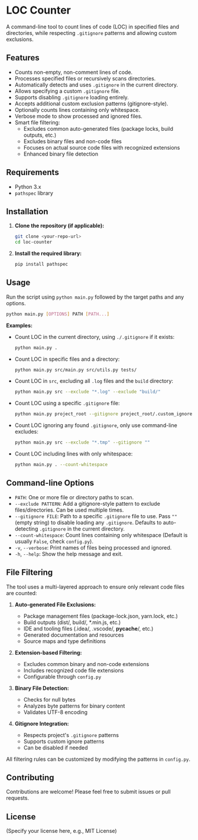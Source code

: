 # LOC Counter

A command-line tool to count lines of code (LOC) in specified files and directories, while respecting `.gitignore` patterns and allowing custom exclusions.

## Features

*   Counts non-empty, non-comment lines of code.
*   Processes specified files or recursively scans directories.
*   Automatically detects and uses `.gitignore` in the current directory.
*   Allows specifying a custom `.gitignore` file.
*   Supports disabling `.gitignore` loading entirely.
*   Accepts additional custom exclusion patterns (gitignore-style).
*   Optionally counts lines containing only whitespace.
*   Verbose mode to show processed and ignored files.
*   Smart file filtering:
    * Excludes common auto-generated files (package locks, build outputs, etc.)
    * Excludes binary files and non-code files
    * Focuses on actual source code files with recognized extensions
    * Enhanced binary file detection

## Requirements

*   Python 3.x
*   `pathspec` library

## Installation

1.  **Clone the repository (if applicable):**
    ```bash
    git clone <your-repo-url>
    cd loc-counter
    ```
2.  **Install the required library:**
    ```bash
    pip install pathspec
    ```

## Usage

Run the script using `python main.py` followed by the target paths and any options.

```bash
python main.py [OPTIONS] PATH [PATH...]
```

**Examples:**

*   Count LOC in the current directory, using `./.gitignore` if it exists:
    ```bash
    python main.py .
    ```

*   Count LOC in specific files and a directory:
    ```bash
    python main.py src/main.py src/utils.py tests/
    ```

*   Count LOC in `src`, excluding all `.log` files and the `build` directory:
    ```bash
    python main.py src --exclude "*.log" --exclude "build/"
    ```

*   Count LOC using a specific `.gitignore` file:
    ```bash
    python main.py project_root --gitignore project_root/.custom_ignore
    ```

*   Count LOC ignoring any found `.gitignore`, only use command-line excludes:
    ```bash
    python main.py src --exclude "*.tmp" --gitignore ""
    ```

*   Count LOC including lines with only whitespace:
    ```bash
    python main.py . --count-whitespace
    ```

## Command-line Options

*   `PATH`: One or more file or directory paths to scan.
*   `--exclude PATTERN`: Add a gitignore-style pattern to exclude files/directories. Can be used multiple times.
*   `--gitignore FILE`: Path to a specific `.gitignore` file to use. Pass `""` (empty string) to disable loading any `.gitignore`. Defaults to auto-detecting `.gitignore` in the current directory.
*   `--count-whitespace`: Count lines containing only whitespace (Default is usually `False`, check `config.py`).
*   `-v`, `--verbose`: Print names of files being processed and ignored.
*   `-h`, `--help`: Show the help message and exit.

## File Filtering

The tool uses a multi-layered approach to ensure only relevant code files are counted:

1. **Auto-generated File Exclusions:**
   * Package management files (package-lock.json, yarn.lock, etc.)
   * Build outputs (dist/, build/, *.min.js, etc.)
   * IDE and tooling files (.idea/, .vscode/, __pycache__/, etc.)
   * Generated documentation and resources
   * Source maps and type definitions

2. **Extension-based Filtering:**
   * Excludes common binary and non-code extensions
   * Includes recognized code file extensions
   * Configurable through `config.py`

3. **Binary File Detection:**
   * Checks for null bytes
   * Analyzes byte patterns for binary content
   * Validates UTF-8 encoding

4. **Gitignore Integration:**
   * Respects project's `.gitignore` patterns
   * Supports custom ignore patterns
   * Can be disabled if needed

All filtering rules can be customized by modifying the patterns in `config.py`.

## Contributing

Contributions are welcome! Please feel free to submit issues or pull requests.

## License

(Specify your license here, e.g., MIT License)

